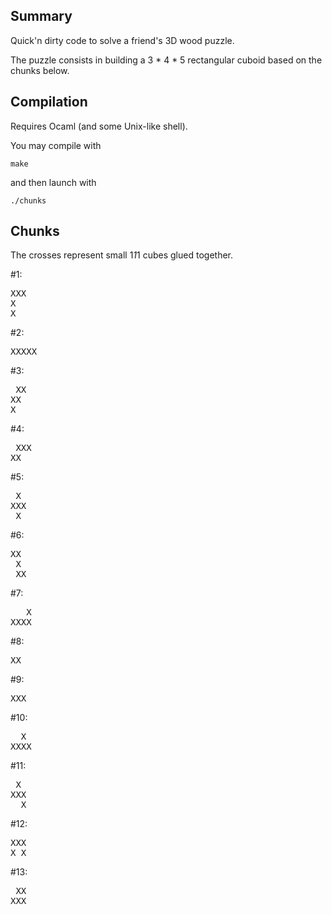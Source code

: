 Summary
-------

Quick'n dirty code to solve a friend's 3D wood puzzle.

The puzzle consists in building a 3 * 4 * 5 rectangular cuboid based on the chunks below.


Compilation
-----------

Requires Ocaml (and some Unix-like shell).

You may compile with

    make

and then launch with

    ./chunks


Chunks
------

The crosses represent small 1*1*1 cubes glued together.

#1:
<pre>
XXX
X  
X  
</pre>

#2:
<pre>
XXXXX
</pre>

#3:
<pre>
 XX
XX 
X  
</pre>

#4:
<pre>
 XXX
XX  
</pre>

#5:
<pre>
 X 
XXX
 X 
</pre>

#6:
<pre>
XX 
 X 
 XX
</pre>

#7:
<pre>
   X
XXXX
</pre>

#8:
<pre>
XX
</pre>

#9:
<pre>
XXX
</pre>

#10:
<pre>
  X 
XXXX
</pre>

#11:
<pre>
 X 
XXX
  X
</pre>

#12:
<pre>
XXX
X X
</pre>

#13:
<pre>
 XX
XXX
</pre>
